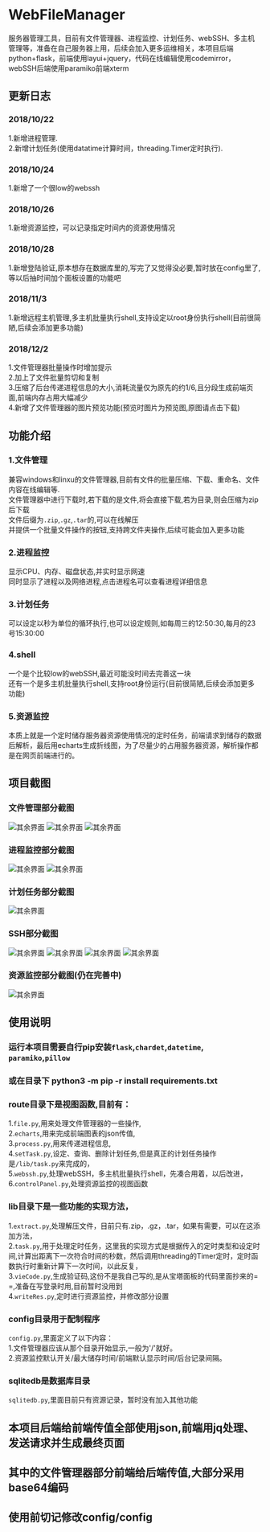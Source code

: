 # WebFileManager
服务器管理工具，目前有文件管理器、进程监控、计划任务、webSSH、多主机管理等，准备在自己服务器上用，后续会加入更多运维相关，本项目后端python+flask，前端使用layui+jquery，代码在线编辑使用codemirror，webSSH后端使用paramiko前端xterm
## 更新日志
### 2018/10/22
1.新增进程管理.<br>
2.新增计划任务(使用datatime计算时间，threading.Timer定时执行).<br>
### 2018/10/24
1.新增了一个很low的webssh<br>
### 2018/10/26
1.新增资源监控，可以记录指定时间内的资源使用情况<br>
### 2018/10/28
1.新增登陆验证,原本想存在数据库里的,写完了又觉得没必要,暂时放在config里了,等以后抽时间加个面板设置的功能吧<br>
### 2018/11/3
1.新增远程主机管理,多主机批量执行shell,支持设定以root身份执行shell(目前很简陋,后续会添加更多功能)<br>
### 2018/12/2
1.文件管理器批量操作时增加提示<br>
2.加上了文件批量剪切和复制<br>
3.压缩了后台传递进程信息的大小,消耗流量仅为原先的约1/6,且分段生成前端页面,前端内存占用大幅减少<br>
4.新增了文件管理器的图片预览功能(预览时图片为预览图,原图请点击下载)<br>
## 功能介绍
### 1.文件管理
兼容windows和linxu的文件管理器,目前有文件的批量压缩、下载、重命名、文件内容在线编辑等. <br>
文件管理器中进行下载时,若下载的是文件,将会直接下载,若为目录,则会压缩为zip后下载 <br>
文件后缀为`.zip`,`.gz`,`.tar`的,可以在线解压 <br>
并提供一个批量文件操作的按钮,支持跨文件夹操作,后续可能会加入更多功能 <br>
### 2.进程监控
显示CPU、内存、磁盘状态,并实时显示网速 <br>
同时显示了进程以及网络进程,点击进程名可以查看进程详细信息 <br>
### 3.计划任务
可以设定以秒为单位的循环执行,也可以设定规则,如每周三的12:50:30,每月的23号15:30:00 <br>
### 4.shell
一个是个比较low的webSSH,最近可能没时间去完善这一块<br>
还有一个是多主机批量执行shell,支持root身份运行(目前很简陋,后续会添加更多功能)<br>
### 5.资源监控
本质上就是一个定时储存服务器资源使用情况的定时任务，前端请求到储存的数据后解析，最后用echarts生成折线图，为了尽量少的占用服务器资源，解析操作都是在网页前端进行的。<br>

## 项目截图
### 文件管理部分截图
![其余界面](https://github.com/cksgf/WebFileManager/blob/master/readme/文件管理.png)
![其余界面](https://github.com/cksgf/WebFileManager/blob/master/readme/文件管理-选中.png)
![其余界面](https://github.com/cksgf/WebFileManager/blob/master/readme/文件管理-编辑.png)
### 进程监控部分截图
![其余界面](https://github.com/cksgf/WebFileManager/blob/master/readme/进程监控-详细.png)
![其余界面](https://github.com/cksgf/WebFileManager/blob/master/readme/进程监控-总览.png)
### 计划任务部分截图
![其余界面](https://github.com/cksgf/WebFileManager/blob/master/readme/计划任务.png)
### SSH部分截图
![其余界面](https://github.com/cksgf/WebFileManager/blob/master/readme/SSH.png)
![其余界面](https://github.com/cksgf/WebFileManager/blob/master/readme/SSH链接.png)
![其余界面](https://github.com/cksgf/WebFileManager/blob/master/readme/远程主机1.png)
![其余界面](https://github.com/cksgf/WebFileManager/blob/master/readme/远程主机2.png)
### 资源监控部分截图(仍在完善中)
![其余界面](https://github.com/cksgf/WebFileManager/blob/master/readme/资源监控.png)
## 使用说明
### 运行本项目需要自行pip安装`flask`,`chardet`,`datetime`, `paramiko`,`pillow` <br>
### 或在目录下 python3 -m pip -r install requirements.txt<br>
### route目录下是视图函数,目前有：
1.`file.py`,用来处理文件管理器的一些操作,<br>
2.`echarts`,用来完成前端图表的json传值,<br>
3.`process.py`,用来传递进程信息,<br>
4.`setTask.py`,设定、查询、删除计划任务,但是真正的计划任务操作是`/lib/task.py`来完成的，<br>
5.`webssh.py`,处理webSSH，多主机批量执行shell，先凑合用着，以后改进，<br>
6.`controlPanel.py`,处理资源监控的视图函数<br>
### lib目录下是一些功能的实现方法，<br>
1.`extract.py`,处理解压文件，目前只有.zip，.gz，.tar，如果有需要，可以在这添加方法，<br>
2.`task.py`,用于处理定时任务，这里我的实现方式是根据传入的定时类型和设定时间,计算出距离下一次符合时间的秒数，然后调用threading的Timer定时，定时函数执行时重新计算下一次时间，以此反复，<br>
3.`vieCode.py`,生成验证码,这份不是我自己写的,是从宝塔面板的代码里面抄来的= =,准备在写登录时用,目前暂时没用到<br>
4.`writeRes.py`,定时进行资源监控，并修改部分设置<br>

### config目录用于配制程序
`config.py`,里面定义了以下内容：<br>
1.文件管理器应该从那个目录开始显示,一般为'/'就好。<br>
2.资源监控默认开关/最大储存时间/前端默认显示时间/后台记录间隔。 <br>
### sqlitedb是数据库目录
`sqlitedb.py`,里面目前只有资源记录，暂时没有加入其他功能<br>
## 本项目后端给前端传值全部使用json,前端用jq处理、发送请求并生成最终页面<br>
## 其中的文件管理器部分前端给后端传值,大部分采用base64编码 <br>
## 使用前切记修改config/config<br>
